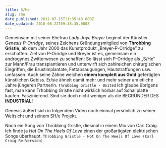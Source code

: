 ```yaml
---
title: S/He
slug: she
date_published: 2011-07-15T11:35:48.000Z
date_updated: 2018-08-22T09:38:35.000Z
---
```


Gemeinsam mit seiner Ehefrau *Lady Jaye Breyer* beginnt der Künstler *Genesis P-Orridge*, seines Zeichens Gründungsmitglied von **Throbbing Gristle**, ab dem Jahr 2000 das Kunstprodukt „Breyer-P-Orridge” zu erschaffen. Ziel von P-Orridge und Breyer ist es, gemeinsam ein androgynes Zwitterwesen zu schaffen: So lässt sich P-Orridge als „S/He” zur Mann/Frau transplantieren und unterwirft sich zahlreichen chirurgischen Eingriffen, die Brustimplantate, Fettabsaugungen, Hautstraffungen usw. umfassen. Auch seine Zähne weichen **einem komplett aus Gold** gefertigten künstlichen Gebiss. Er/sie ähnelt damit mehr und mehr seiner um etliche Jahre jüngeren Partnerin.
`Throbbing Gristle - United`
Ich glaube übrigens fast, man kann Trhobbing Gristle nicht wirklich hörbar auf Schallplatte kaufen. Faszinierend. Sind sie doch nicht weniger als die BEGRÜNDER DES **INDUSTRIAL**!

Genesis äußert sich in folgendem Video noch einmal persönlich zu seiner Weltsicht und seinem SH/e Projekt.

Noch ein Song von Throbbing Gristle, diesmal in einem Mix von Carl Craig. Ich finde ja *Hot On The Heels Of Love* einen der großartigsten elektrischen Songs überhaupt.
`Throbbing Gristle - Hot On The Heels Of Love (Carl Craig Re-Version)`
